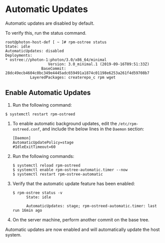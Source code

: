 # Automatic Updates

Automatic updates are disabled by default. 

To verify this, run the status command.

```
root@photon-host-def [ ~ ]# rpm-ostree status
State: idle
AutomaticUpdates: disabled
Deployments:
* ostree://photon-1:photon/3.0/x86_64/minimal
                   Version: 3.0_minimal.1 (2019-09-16T09:51:33Z)
                BaseCommit: 28dc49ecb4604c0bc349e4445adc659491a1874c01198e6253a261f4d59708b7
           LayeredPackages: createrepo_c rpm wget

```

## Enable Automatic Updates

1. Run the following command:

```
$ systemctl restart rpm-ostreed
```

1. To enable automatic background updates, edit the `/etc/rpm-ostreed.conf`, and include the below lines in the `Daemon` section:

    ```
    [Daemon]
    AutomaticUpdatePolicy=stage
    #IdleExitTimeout=60
    ```

1. Run the following commands:

    ```
    $ systemctl reload rpm-ostreed
    $ systemctl enable rpm-ostree-automatic.timer --now  
    $ systemctl restart rpm-ostree-automatic
    ```

1. Verify that the automatic update feature has been enabled:

    ```
    $ rpm-ostree status -v 
          State: idle

          AutomaticUpdates: stage; rpm-ostreed-automatic.timer: last run 16min ago
    ```

1. On the server machine, perform another commit on the base tree. 

Automatic updates are now enabled and will automatically update the host system.

